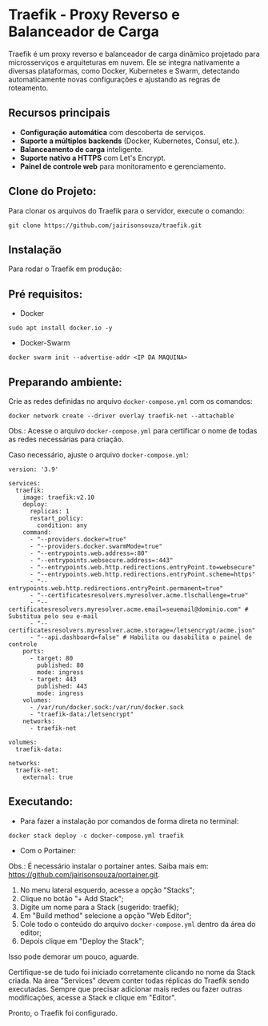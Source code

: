 # Traefik - Proxy Reverso e Balanceador de Carga

Traefik é um proxy reverso e balanceador de carga dinâmico projetado para microsserviços e arquiteturas em nuvem. Ele se integra nativamente a diversas plataformas, como Docker, Kubernetes e Swarm, detectando automaticamente novas configurações e ajustando as regras de roteamento.

## Recursos principais
- **Configuração automática** com descoberta de serviços.
- **Suporte a múltiplos backends** (Docker, Kubernetes, Consul, etc.).
- **Balanceamento de carga** inteligente.
- **Suporte nativo a HTTPS** com Let's Encrypt.
- **Painel de controle web** para monitoramento e gerenciamento.

## Clone do Projeto:

Para clonar os arquivos do Traefik para o servidor, execute o comando:
```
git clone https://github.com/jairisonsouza/traefik.git
```

## Instalação
Para rodar o Traefik em produção:

## Pré requisitos:

* Docker
```
sudo apt install docker.io -y
```
* Docker-Swarm
```
docker swarm init --advertise-addr <IP DA MAQUINA>
```

## Preparando ambiente:

Crie as redes definidas no arquivo `docker-compose.yml` com os comandos:

```
docker network create --driver overlay traefik-net --attachable
```
Obs.: Acesse o arquivo `docker-compose.yml` para certificar o nome de todas as redes necessárias para criação. 

Caso necessário, ajuste o arquivo `docker-compose.yml`:

```
version: '3.9'

services:
  traefik:
    image: traefik:v2.10
    deploy:
      replicas: 1
      restart_policy:
        condition: any
    command:
      - "--providers.docker=true"
      - "--providers.docker.swarmMode=true"
      - "--entrypoints.web.address=:80"
      - "--entrypoints.websecure.address=:443"
      - "--entrypoints.web.http.redirections.entryPoint.to=websecure"
      - "--entrypoints.web.http.redirections.entryPoint.scheme=https"
      - "--entrypoints.web.http.redirections.entryPoint.permanent=true"
      - "--certificatesresolvers.myresolver.acme.tlschallenge=true"
      - "--certificatesresolvers.myresolver.acme.email=seuemail@dominio.com" # Substitua pelo seu e-mail
      - "--certificatesresolvers.myresolver.acme.storage=/letsencrypt/acme.json"
      - "--api.dashboard=false" # Habilita ou dasabilita o painel de controle
    ports:
      - target: 80
        published: 80
        mode: ingress
      - target: 443
        published: 443
        mode: ingress
    volumes:
      - /var/run/docker.sock:/var/run/docker.sock
      - "traefik-data:/letsencrypt"
    networks:
      - traefik-net

volumes:
  traefik-data:

networks:
  traefik-net:
    external: true

```

## Executando:

* Para fazer a instalação por comandos de forma direta no terminal:
```
docker stack deploy -c docker-compose.yml traefik
```

* Com o Portainer:

Obs.: É necessário instalar o portainer antes. Saiba mais em: https://github.com/jairisonsouza/portainer.git. 

1. No menu lateral esquerdo, acesse a opção "Stacks";
2. Clique no botão "+ Add Stack";
3. Digite um nome para a Stack (sugerido: traefik);
4. Em "Build method" selecione a opção "Web Editor";
5. Cole todo o conteúdo do arquivo `docker-compose.yml` dentro da área do editor;
6. Depois clique em "Deploy the Stack";

Isso pode demorar um pouco, aguarde.

Certifique-se de tudo foi iniciado corretamente clicando no nome da Stack criada. Na área "Services" devem conter todas réplicas do Traefik sendo executadas. Sempre que precisar adicionar mais redes ou fazer outras modificações, acesse a Stack e clique em "Editor".

Pronto, o Traefik foi configurado.
